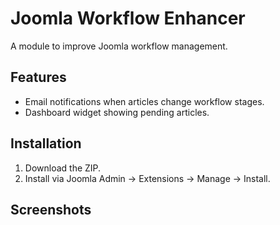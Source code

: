 # Joomla Workflow Enhancer  
A module to improve Joomla workflow management.  

## Features  
- Email notifications when articles change workflow stages.  
- Dashboard widget showing pending articles.  

## Installation  
1. Download the ZIP.  
2. Install via Joomla Admin → Extensions → Manage → Install.  

## Screenshots  
